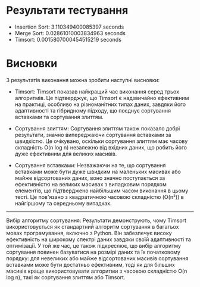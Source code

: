 # Результати тестування

* Insertion Sort: 3.110349400085397 seconds
* Merge Sort: 0.02861010003834963 seconds
* Timsort: 0.0015807000454515219 seconds

# Висновки

З результатів виконання можна зробити наступні висновки:

* Timsort: Timsort показав найкращий час виконання серед трьох алгоритмів. Це підтверджує, що Timsort є надзвичайно ефективним на практиці, особливо на різноманітних типах даних, завдяки його адаптивності та гібридному підходу, що поєднує сортування вставками та сортування злиттям.

* Сортування злиттям: Сортування злиттям також показало добрі результати, значно випереджаючи сортування вставками за швидкістю. Це очікувано, оскільки сортування злиттям має часову складність O(n log n) незалежно від вхідних даних, що робить його дуже ефективним для великих масивів.

* Сортування вставками: Незважаючи на те, що сортування вставками може бути дуже швидким на маленьких масивах або майже відсортованих даних, воно значно поступається за ефективністю на великих масивах з випадковим порядком елементів, що підтверджено найбільшим часом виконання в цьому тесті. Це пов'язано з квадратичною часовою складністю (O(n²)) в найгіршому та середньому випадках.
---
Вибір алгоритму сортування: Результати демонструють, чому Timsort використовується як стандартний 
алгоритм сортування в багатьох мовах програмування, включно з Python. 
Він забезпечує високу ефективність на широкому спектрі даних завдяки своїй адаптивності та оптимізації. 
У той же час, це також підкреслює, що вибір алгоритму сортування повинен базуватися на розмірі даних та їх початковому порядку: 
для невеликих або майже відсортованих масивів сортування вставками може бути достатньо ефективним, тоді як для більших масивів краще 
використовувати алгоритми з часовою складністю O(n log n), такі як сортування злиттям або Timsort.
